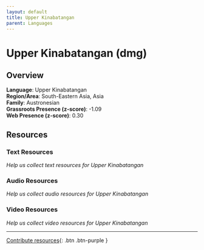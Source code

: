 ```yaml
---
layout: default
title: Upper Kinabatangan
parent: Languages
---
```


# Upper Kinabatangan (dmg)

## Overview

**Language**: Upper Kinabatangan  
**Region/Area**: South-Eastern Asia, Asia  
**Family**: Austronesian  
**Grassroots Presence (z-score)**: -1.09  
**Web Presence (z-score)**: 0.30  

## Resources

### Text Resources
*Help us collect text resources for Upper Kinabatangan*

### Audio Resources
*Help us collect audio resources for Upper Kinabatangan*

### Video Resources
*Help us collect video resources for Upper Kinabatangan*

---

[Contribute resources](https://forms.office.com/e/1SfLJx3u1r){: .btn .btn-purple }

